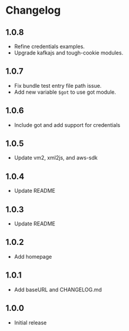 # Changelog

## 1.0.8
- Refine credentials examples.
- Upgrade kafkajs and tough-cookie modules.

## 1.0.7
- Fix bundle test entry file path issue.
- Add new variable `$got` to use got module.

## 1.0.6
- Include got and add support for credentials

## 1.0.5
- Update vm2, xml2js, and aws-sdk

## 1.0.4
- Update README

## 1.0.3
- Update README

## 1.0.2
- Add homepage

## 1.0.1
- Add baseURL and CHANGELOG.md

## 1.0.0

- Initial release
